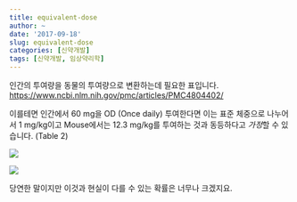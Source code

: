 ```yaml
---
title: equivalent-dose
author: ~
date: '2017-09-18'
slug: equivalent-dose
categories: [신약개발]
tags: [신약개발, 임상약리학]
---
```


인간의 투여량을 동물의 투여량으로 변환하는데 필요한 표입니다. <https://www.ncbi.nlm.nih.gov/pmc/articles/PMC4804402/>

이를테면 인간에서 60 mg을 OD (Once daily) 투여한다면 이는 표준 체중으로 나누어서 1 mg/kg이고
Mouse에서는 12.3 mg/kg를 투여하는 것과 동등하다고 *가정*할 수 있습니다. (Table 2)

![](/fig-human-dose/hed.png)

![](/fig-human-dose/aed.png)

당연한 말이지만 이것과 현실이 다를 수 있는 확률은 너무나 크겠지요.

